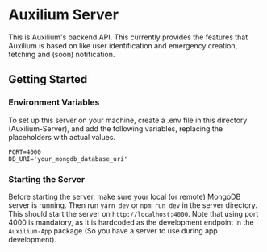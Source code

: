 # Auxilium Server

This is Auxilium's backend API. This currently provides the features that Auxilium is based on like user identification and emergency creation, fetching and (soon) notification.

## Getting Started

### Environment Variables

To set up this server on your machine, create a .env file in this directory (Auxilium-Server), and add the following variables, replacing the placeholders with actual values.

```
PORT=4000
DB_URI='your_mongdb_database_uri'
```

### Starting the Server

Before starting the server, make sure your local (or remote) MongoDB server is running. Then run `yarn dev` or `npm run dev` in the server directory. This should start the server on `http://localhost:4000`. Note that using port 4000 is mandatory, as it is hardcoded as the development endpoint in the `Auxilium-App` package (So you have a server to use during app development).

